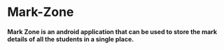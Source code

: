 # Mark-Zone

#### Mark Zone is an android application that can be used to store the mark details of all the students in a single place.


